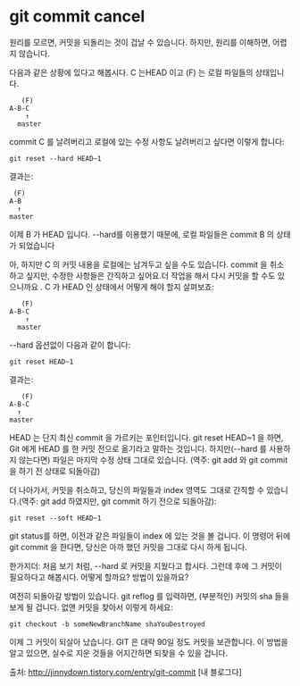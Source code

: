 # git commit cancel

원리를 모르면, 커밋을 되돌리는 것이 겁날 수 있습니다. 하지만, 원리를 이해하면, 어렵지 않습니다.

다음과 같은 상황에 있다고 해봅시다. C 는HEAD 이고 (F) 는 로컬 파일들의 상태입니다.

```
   (F)
A-B-C
    ↑
  master
```

commit C 를 날려버리고 로컬에 있는 수정 사항도 날려버리고 싶다면 이렇게 합니다:

```
git reset --hard HEAD~1
```

결과는:

```
 (F)
A-B
  ↑
master
```

이제 B 가 HEAD 입니다. --hard를 이용했기 때문에, 로컬 파일들은 commit B 의 상태가 되었습니다

아, 하지만 C 의 커밋 내용을 로컬에는 남겨두고 싶을 수도 있습니다. commit 을 취소하고 싶지만, 수정한 사항들은 간직하고 싶어요.더 작업을 해서 다시 커밋을 할 수도 있으니까요 . 
C 가 HEAD 인 상태에서 어떻게 해야 할지 살펴보죠:

```
   (F)
A-B-C
    ↑
  master
```

--hard 옵션없이 다음과 같이 합니다:

```
git reset HEAD~1
```

결과는:

```
   (F)
A-B-C
  ↑
master
```

HEAD 는 단지 최신 commit 을 가르키는 포인터입니다. git reset HEAD~1 을 하면, Git 에게 HEAD 를 한 커밋 전으로 옮기라고 말하는 것입니다. 하지만(--hard 를 사용하지 않는다면) 파일은 마지막 수정 상태 그대로 있습니다. (역주: git add 와 git commit 을 하기 전 상태로 되돌아감)

더 나아가서, 커밋을 취소하고, 당신의 파일들과 index 영역도 그대로 간직할 수 있습니다.(역주: git add 하였지만, git commit 하기 전으로 되돌아감):

```
git reset --soft HEAD~1
```

git status를 하면, 이전과 같은 파일들이 index 에 있는 것을 볼 겁니다. 이 명령어 뒤에 git commit 을 한다면, 당신은 아까 했던 커밋을 그대로 다시 하게 됩니다.

한가지더: 처음 보기 처럼, --hard 로 커밋을 지웠다고 합시다. 그런데 후에 그 커밋이 필요하다고 해봅시다. 어떻게 할까요? 방법이 있을까요?

여전히 되돌아갈 방법이 있습니다. git reflog 를 입력하면, (부분적인) 커밋의 sha 들을 보게 될 겁니다. 없앤 커밋을 찾아서 이렇게 하세요:

```
git checkout -b someNewBranchName shaYouDestroyed
```

이제 그 커밋이 되살아 났습니다. GIT 은 대략 90일 정도 커밋을 보관합니다. 이 방법을 알고 있으면, 실수로 지운 것들을 어지간하면 되찾을 수 있을 겁니다.



출처: http://jinnydown.tistory.com/entry/git-commit [내 블로그다]
